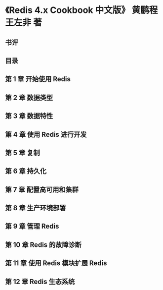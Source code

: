 # 《Redis 4.x Cookbook 中文版》 黄鹏程 王左非 著

## 书评

## 目录

## 第 1 章 开始使用 Redis
## 第 2 章 数据类型
## 第 3 章 数据特性
## 第 4 章 使用 Redis 进行开发
## 第 5 章 复制
## 第 6 章 持久化
## 第 7 章 配置高可用和集群
## 第 8 章 生产环境部署
## 第 9 章 管理 Redis
## 第 10 章 Redis 的故障诊断
## 第 11 章 使用 Redis 模块扩展 Redis
## 第 12 章 Redis 生态系统